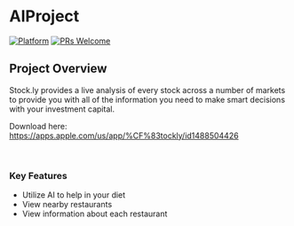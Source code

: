 # AIProject
[![Platform](https://img.shields.io/cocoapods/p/LFAlertController.svg?style=flat)](http://cocoapods.org/pods/LFAlertController)
[![PRs Welcome](https://img.shields.io/badge/PRs-welcome-brightgreen.svg?style=flat-square)](http://makeapullrequest.com)

## Project Overview

Stock.ly provides a live analysis of every stock across a number of markets to provide you with all of the information you need to make smart decisions with your investment capital.

Download here: https://apps.apple.com/us/app/%CF%83tockly/id1488504426

<br>

### Key Features

- Utilize AI to help in your diet
- View nearby restaurants
- View information about each restaurant



